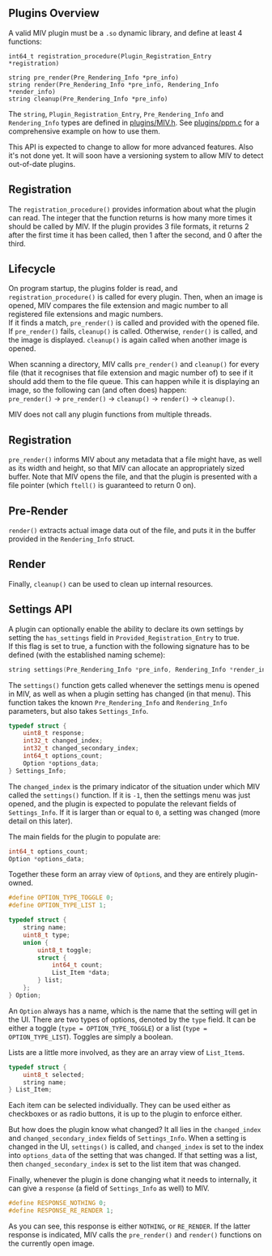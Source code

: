 ## Plugins Overview
A valid MIV plugin must be a `.so` dynamic library, and define at least 4 functions:
```
int64_t registration_procedure(Plugin_Registration_Entry *registration)

string pre_render(Pre_Rendering_Info *pre_info)
string render(Pre_Rendering_Info *pre_info, Rendering_Info *render_info)
string cleanup(Pre_Rendering_Info *pre_info)
```
The `string`, `Plugin_Registration_Entry`, `Pre_Rendering_Info` and `Rendering_Info` types are defined in [plugins/MIV.h](../plugins/MIV.h).
See [plugins/ppm.c](../plugins/pnm.c) for a comprehensive example on how to use them.

This API is expected to change to allow for more advanced features. Also it's not done yet.
It will soon have a versioning system to allow MIV to detect out-of-date plugins.

## Registration
The `registration_procedure()` provides information about what the plugin can read. The integer that the function returns is how many more times it should be called by MIV.
If the plugin provides 3 file formats, it returns 2 after the first time it has been called, then 1 after the second, and 0 after the third.

## Lifecycle
On program startup, the plugins folder is read, and `registration_procedure()` is called for every plugin.
Then, when an image is opened, MIV compares the file extension and magic number to all registered file extensions and magic numbers.\
If it finds a match, `pre_render()` is called and provided with the opened file. If `pre_render()` fails, `cleanup()` is called.
Otherwise, `render()` is called, and the image is displayed. `cleanup()` is again called when another image is opened.

When scanning a directory, MIV calls `pre_render()` and `cleanup()` for every file (that it recognises that file extension and magic number of)
to see if it should add them to the file queue. This can happen while it is displaying an image, so the following can (and often does) happen:\
`pre_render()` -> `pre_render()` -> `cleanup()` -> `render()` -> `cleanup()`.

MIV does not call any plugin functions from multiple threads.

## Registration
`pre_render()` informs MIV about any metadata that a file might have, as well as its width and height, so that MIV can allocate an appropriately sized buffer.
Note that MIV opens the file, and that the plugin is presented with a file pointer (which `ftell()` is guaranteed to return 0 on).

## Pre-Render
`render()` extracts actual image data out of the file, and puts it in the buffer provided in the `Rendering_Info` struct.

## Render
Finally, `cleanup()` can be used to clean up internal resources.

## Settings API
A plugin can optionally enable the ability to declare its own settings by setting the `has_settings` field in
`Provided_Registration_Entry` to true.\
If this flag is set to true, a function with the following signature has to be defined (with the established naming scheme):
```c
string settings(Pre_Rendering_Info *pre_info, Rendering_Info *render_info, Settings_Info *settings_info);
```
The `settings()` function gets called whenever the settings menu is opened in MIV, as well as when a plugin setting has changed (in that menu).
This function takes the known `Pre_Rendering_Info` and `Rendering_Info` parameters, but also takes `Settings_Info`.
```c
typedef struct {
	uint8_t response;
	int32_t changed_index;
	int32_t changed_secondary_index;
	int64_t options_count;
	Option *options_data;
} Settings_Info;
```
The `changed_index` is the primary indicator of the situation under which MIV called the `settings()` function.
If it is `-1`, then the settings menu was just opened, and the plugin is expected to populate the relevant fields of `Settings_Info`.
If it is larger than or equal to `0`, a setting was changed (more detail on this later).

The main fields for the plugin to populate are:
```c
int64_t options_count;
Option *options_data;
```
Together these form an array view of `Option`s, and they are entirely plugin-owned.
```c
#define OPTION_TYPE_TOGGLE 0;
#define OPTION_TYPE_LIST 1;

typedef struct {
	string name;
	uint8_t type;
	union {
		uint8_t toggle;
		struct {
			int64_t count;
			List_Item *data;
		} list;
	};
} Option;
```
An `Option` always has a name, which is the name that the setting will get in the UI. There are two types of options, denoted by the `type` field.
It can be either a toggle (`type = OPTION_TYPE_TOGGLE`) or a list (`type = OPTION_TYPE_LIST`). Toggles are simply a boolean.

Lists are a little more involved, as they are an array view of `List_Item`s.
```c
typedef struct {
	uint8_t selected;
	string name;
} List_Item;
```
Each item can be selected individually. They can be used either as checkboxes or as radio buttons, it is up to the plugin to enforce either.

But how does the plugin know what changed? It all lies in the `changed_index` and `changed_secondary_index` fields of `Settings_Info`.
When a setting is changed in the UI, `settings()` is called, and `changed_index` is set to the index into `options_data` of the setting that was changed.
If that setting was a list, then `changed_secondary_index` is set to the list item that was changed.

Finally, whenever the plugin is done changing what it needs to internally, it can give a `response` (a field of `Settings_Info` as well) to MIV.
```c
#define RESPONSE_NOTHING 0;
#define RESPONSE_RE_RENDER 1;
```
As you can see, this response is either `NOTHING`, or `RE_RENDER`. If the latter response is indicated, MIV calls the `pre_render()` and `render()`
functions on the currently open image.
